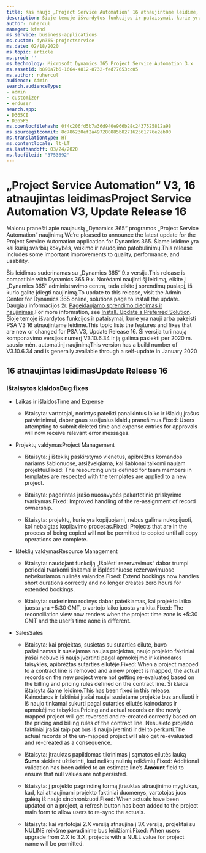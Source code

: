 ```yaml
---
title: Kas naujo „Project Service Automation“ 16 atnaujintame leidime, V3
description: Šioje temoje išvardytos funkcijos ir pataisymai, kurie yra pasiekiami „Project Service Automation“ V3 16 atnaujintame leidime.
author: ruhercul
manager: kfend
ms.service: business-applications
ms.custom: dyn365-projectservice
ms.date: 02/18/2020
ms.topic: article
ms.prod: ''
ms.technology: Microsoft Dynamics 365 Project Service Automation 3.x
ms.assetid: b890a7b6-1664-4812-8732-fed77653cc05
ms.author: ruhercul
audience: Admin
search.audienceType:
- admin
- customizer
- enduser
search.app:
- D365CE
- D365PS
ms.openlocfilehash: 0f4c206fd5b7a36d940e966b28c2437525812a98
ms.sourcegitcommit: 8c786230ef2a497280885b827162561776e2eb00
ms.translationtype: HT
ms.contentlocale: lt-LT
ms.lasthandoff: 03/24/2020
ms.locfileid: "3753692"
---
```

# <a name="project-service-automation-v3-update-release-16"></a><span data-ttu-id="2c194-103">„Project Service Automation“ V3, 16 atnaujintas leidimas</span><span class="sxs-lookup"><span data-stu-id="2c194-103">Project Service Automation V3, Update Release 16</span></span>
<span data-ttu-id="2c194-104">Malonu pranešti apie naujausią „Dynamics 365“ programos „Project Service Automation“ naujinimą.</span><span class="sxs-lookup"><span data-stu-id="2c194-104">We’re pleased to announce the latest update for the Project Service Automation application for Dynamics 365.</span></span> <span data-ttu-id="2c194-105">Šiame leidime yra kai kurių svarbių kokybės, veikimo ir naudojimo patobulinimų.</span><span class="sxs-lookup"><span data-stu-id="2c194-105">This release includes some important improvements to quality, performance, and usability.</span></span>

<span data-ttu-id="2c194-106">Šis leidimas suderinamas su „Dynamics 365“ 9.x versija.</span><span class="sxs-lookup"><span data-stu-id="2c194-106">This release is compatible with Dynamics 365 9.x.</span></span> <span data-ttu-id="2c194-107">Norėdami naujinti šį leidimą, eikite į „Dynamics 365“ administravimo centrą, tada eikite į sprendimų puslapį, iš kurio galite įdiegti naujinimą.</span><span class="sxs-lookup"><span data-stu-id="2c194-107">To update to this release, visit the Admin Center for Dynamics 365 online, solutions page to install the update.</span></span> <span data-ttu-id="2c194-108">Daugiau informacijos žr. [Pageidaujamo sprendimo diegimas ir naujinimas](https://docs.microsoft.com/dynamics365/project-service/upgrade-psa-home-page).</span><span class="sxs-lookup"><span data-stu-id="2c194-108">For more information, see [Install, Update a Preferred Solution](https://docs.microsoft.com/dynamics365/project-service/upgrade-psa-home-page).</span></span> <span data-ttu-id="2c194-109">Šioje temoje išvardytos funkcijos ir pataisymai, kurie yra nauji arba pakeisti PSA V3 16 atnaujintame leidime.</span><span class="sxs-lookup"><span data-stu-id="2c194-109">This topic lists the features and fixes that are new or changed for PSA V3, Update Release 16.</span></span> <span data-ttu-id="2c194-110">Ši versija turi naują komponavimo versijos numerį V3.10.6.34 ir ją galima pasiekti per 2020 m. sausio mėn. automatinį naujinimą</span><span class="sxs-lookup"><span data-stu-id="2c194-110">This version has a build number of V3.10.6.34 and is generally available through a self-update in January 2020</span></span>

## <a name="update-release-16"></a><span data-ttu-id="2c194-111">16 atnaujintas leidimas</span><span class="sxs-lookup"><span data-stu-id="2c194-111">Update Release 16</span></span>

### <a name="bug-fixes"></a><span data-ttu-id="2c194-112">Ištaisytos klaidos</span><span class="sxs-lookup"><span data-stu-id="2c194-112">Bug fixes</span></span>

-   <span data-ttu-id="2c194-113">Laikas ir išlaidos</span><span class="sxs-lookup"><span data-stu-id="2c194-113">Time and Expense</span></span>

    -   <span data-ttu-id="2c194-114">Ištaisyta: vartotojai, norintys pateikti panaikintus laiko ir išlaidų įrašus patvirtinimui, dabar gaus susijusius klaidų pranešimus.</span><span class="sxs-lookup"><span data-stu-id="2c194-114">Fixed: Users attempting to submit deleted time and expense entries for approvals will now receive relevant error messages.</span></span>

-   <span data-ttu-id="2c194-115">Projektų valdymas</span><span class="sxs-lookup"><span data-stu-id="2c194-115">Project Management</span></span>

    -   <span data-ttu-id="2c194-116">Ištaisyta: į išteklių paskirstymo vienetus, apibrėžtus komandos nariams šablonuose, atsižvelgiama, kai šablonai taikomi naujam projektui.</span><span class="sxs-lookup"><span data-stu-id="2c194-116">Fixed: The resourcing units defined for team members in templates are respected with the templates are applied to a new project.</span></span>

    -   <span data-ttu-id="2c194-117">Ištaisyta: pagerintas įrašo nuosavybės pakartotinio priskyrimo tvarkymas.</span><span class="sxs-lookup"><span data-stu-id="2c194-117">Fixed: Improved handling of the re-assignment of record ownership.</span></span>

    -   <span data-ttu-id="2c194-118">Ištaisyta: projektų, kurie yra kopijuojami, nebus galima nukopijuoti, kol nebaigtas kopijavimo procesas.</span><span class="sxs-lookup"><span data-stu-id="2c194-118">Fixed: Projects that are in the process of being copied will not be permitted to copied until all copy operations are complete.</span></span>

-   <span data-ttu-id="2c194-119">Išteklių valdymas</span><span class="sxs-lookup"><span data-stu-id="2c194-119">Resource Management</span></span>

    -   <span data-ttu-id="2c194-120">Ištaisyta: naudojant funkciją „Išplėsti rezervavimus“ dabar trumpi periodai tvarkomi tinkamai ir išplėstiniuose rezervavimuose nebekuriamos nulinės valandos.</span><span class="sxs-lookup"><span data-stu-id="2c194-120">Fixed: Extend bookings now handles short durations correctly and no longer creates zero hours for extended bookings.</span></span>

    -   <span data-ttu-id="2c194-121">Ištaisyta: suderinimo rodinys dabar pateikiamas, kai projekto laiko juosta yra +5:30 GMT, o vartojo laiko juosta yra kita.</span><span class="sxs-lookup"><span data-stu-id="2c194-121">Fixed: The reconciliation view now renders when the project time zone is +5:30 GMT and the user’s time aone is different.</span></span>

-   <span data-ttu-id="2c194-122">Sales</span><span class="sxs-lookup"><span data-stu-id="2c194-122">Sales</span></span>

    -   <span data-ttu-id="2c194-123">Ištaisyta: kai projektas, susietas su sutarties eilute, buvo pašalinamas ir susiejamas naujas projektas, naujo projekto faktiniai įrašai nebuvo iš naujo įvertinti pagal apmokėjimo ir kainodaros taisykles, apibrėžtas sutarties eilutėje.</span><span class="sxs-lookup"><span data-stu-id="2c194-123">Fixed: When a project mapped to a contract line is removed and a new project is mapped, the actual records on the new project were not getting re-evaluated based on the billing and pricing rules defined on the contract line.</span></span> <span data-ttu-id="2c194-124">Ši klaida ištaisyta šiame leidime.</span><span class="sxs-lookup"><span data-stu-id="2c194-124">This has been fixed in this release.</span></span> <span data-ttu-id="2c194-125">Kainodaros ir faktiniai įrašai naujai susietame projekte bus anuliuoti ir iš naujo tinkamai sukurti pagal sutarties eilutės kainodaros ir apmokėjimo taisykles.</span><span class="sxs-lookup"><span data-stu-id="2c194-125">Pricing and actual records on the newly mapped project will get reversed and re-created correctly based on the pricing and billing rules of the contract line.</span></span> <span data-ttu-id="2c194-126">Nesusieto projekto faktiniai įrašai taip pat bus iš naujo įvertinti ir dėl to perkurti.</span><span class="sxs-lookup"><span data-stu-id="2c194-126">The actual records of the un-mapped project will also get re-evaluated and re-created as a consequence.</span></span>

    -   <span data-ttu-id="2c194-127">Ištaisyta: įtrauktas papildomas tikrinimas į sąmatos eilutės lauką **Suma** siekiant užtikrinti, kad neliktų nulinių reikšmių.</span><span class="sxs-lookup"><span data-stu-id="2c194-127">Fixed: Additional validation has been added to an estimate line’s **Amount** field to ensure that null values are not persisted.</span></span>

    -   <span data-ttu-id="2c194-128">Ištaisyta: į projekto pagrindinę formą įtrauktas atnaujinimo mygtukas, kad, kai atnaujinami projekto faktiniai duomenys, vartotojas juos galėtų iš naujo sinchronizuoti.</span><span class="sxs-lookup"><span data-stu-id="2c194-128">Fixed: When actuals have been updated on a project, a refresh button has been added to the project main form to allow users to re-sync the actuals.</span></span>

    -   <span data-ttu-id="2c194-129">Ištaisyta: kai vartotojai 2.X versiją atnaujina į 3X versiją, projektai su NULINE reikšme pavadinime bus leidžiami.</span><span class="sxs-lookup"><span data-stu-id="2c194-129">Fixed: When users upgrade from 2.X to 3.X, projects with a NULL value for project name will be permitted.</span></span>

